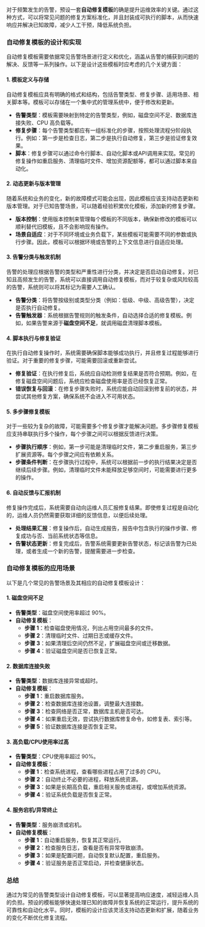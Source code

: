 对于频繁发生的告警，预设一套**自动修复模板**的确是提升运维效率的关键。通过这种方式，可以将常见问题的修复方案标准化，并且封装成可执行的脚本，从而快速响应并解决已知故障，减少人工干预，降低系统负担。

### **自动修复模板的设计和实现**

自动修复模板需要依据常见告警场景进行定义和优化，涵盖从告警的捕获到问题的解决、反馈等一系列操作。以下是设计这些模板时应考虑的几个关键方面：

#### 1. **模板定义与存储**

自动修复模板应具有明确的格式和结构，包括告警类型、修复步骤、适用场景、相关脚本等。模板可以存储在一个集中式的管理系统中，便于修改和更新。

- **告警类型**：模板需要映射到特定的告警类型，例如，磁盘空间不足、数据库连接失败、CPU 高负载等。
- **修复步骤**：每个告警类型都应有一组标准化的步骤，按照处理流程分阶段执行。例如：第一步是检查日志，第二步是执行自动修复，第三步是验证修复效果。
- **脚本**：修复步骤可以通过命令行脚本、自动化脚本或API调用来实现。常见的修复操作如重启服务、清理临时文件、增加资源配额等，都可以通过脚本来自动化。

#### 2. **动态更新与版本管理**

随着系统和业务的变化，新的故障模式可能会出现，因此模板应该支持动态更新和版本管理。对于已知告警场景，可以随着经验积累优化模板，添加新的修复步骤。

- **版本控制**：使用版本控制来管理每个模板的不同版本，确保新修改的模板可以顺利替代旧模板，且不会影响现有操作。
- **场景自适应**：对于不同环境或业务负载下，某些模板可能需要不同的参数或执行步骤。因此，模板可以根据环境或告警的上下文信息进行自适应处理。

#### 3. **告警分类与触发机制**

告警的处理应根据告警的类型和严重性进行分类，并决定是否启动自动修复。对已知且高频发生的告警，系统可以直接调用自动修复模板，而对于较复杂或风险较高的告警，系统则可以将其标记为需要人工确认。

- **告警分类**：将告警按级别或类型分类（例如：低级、中级、高级告警），决定是否执行自动修复。
- **告警触发器**：系统根据告警规则的触发条件，自动选择合适的修复模板。例如，如果告警来源于**磁盘空间不足**，就调用磁盘清理脚本模板。

#### 4. **脚本执行与修复验证**

在执行自动修复操作时，系统需要确保脚本能够成功执行，并且修复过程能够进行验证。对于重要的修复步骤，可能需要回滚或重新尝试。

- **修复验证**：在执行修复后，系统应自动检测修复结果是否符合预期。例如，在修复磁盘空间问题后，系统应检查磁盘使用率是否已经恢复正常。
- **错误恢复与回滚**：在修复步骤失败时，系统应能自动回滚到修复前的状态，并尝试其他修复方案，确保系统不会进入不可用状态。

#### 5. **多步骤修复模板**

对于一些较为复杂的故障，可能需要多个修复步骤才能解决问题。多步骤修复模板应支持串联执行多个操作，每个步骤之间可以根据反馈进行决策。

- **步骤执行顺序**：例如，第一步可能是清理临时文件，第二步重启服务，第三步扩展资源等。每个步骤之间应有依赖关系。
- **步骤条件判断**：在步骤执行过程中，系统可以根据前一步的执行结果决定是否继续后续步骤。例如，清理临时文件未能释放足够空间时，可能需要进行更多的操作。

#### 6. **自动反馈与汇报机制**

修复操作完成后，系统需要自动向运维人员汇报修复结果。即使修复过程是自动化的，运维人员仍然需要获取详细的反馈信息，以便后续处理。

- **处理结果汇报**：修复操作后，自动生成报告，报告中包含执行的操作步骤、修复成功与否、当前系统状态等信息。
- **告警状态更新**：修复完成后，告警系统需要更新告警状态，标记该告警为已处理，或者生成一个新的告警，提醒需要进一步检查。

### **自动修复模板的应用场景**

以下是几个常见的告警场景及其相应的自动修复模板设计：

#### 1. **磁盘空间不足**

- **告警类型**：磁盘空间使用率超过 90%。
- **自动修复模板**：
  - **步骤 1**：检查磁盘使用情况，列出占用空间最多的文件。
  - **步骤 2**：清理临时文件、过期日志或缓存文件。
  - **步骤 3**：如果清理后空间仍然不足，扩展磁盘空间或迁移数据。
  - **步骤 4**：验证磁盘空间是否已恢复正常。

#### 2. **数据库连接失败**

- **告警类型**：数据库连接异常或超时。
- **自动修复模板**：
  - **步骤 1**：重启数据库服务。
  - **步骤 2**：检查数据库连接池设置，调整最大连接数。
  - **步骤 3**：检查网络是否正常，数据库主机是否可达。
  - **步骤 4**：如果重启无效，尝试执行数据库修复命令，如修复表、索引等。
  - **步骤 5**：验证数据库连接是否恢复正常。

#### 3. **高负载/CPU使用率过高**

- **告警类型**：CPU使用率超过 90%。
- **自动修复模板**：
  - **步骤 1**：检查系统进程，查看哪些进程占用了过多的 CPU。
  - **步骤 2**：自动终止不必要的进程，释放系统资源。
  - **步骤 3**：如果是长期高负载，重启相关服务或进程，或增加系统资源。
  - **步骤 4**：验证系统负载是否恢复正常。

#### 4. **服务宕机/异常终止**

- **告警类型**：服务崩溃或宕机。
- **自动修复模板**：
  - **步骤 1**：自动重启服务，恢复其正常运行。
  - **步骤 2**：检查服务日志，查看是否有异常导致崩溃。
  - **步骤 3**：如果是配置问题，自动恢复默认配置，重启服务。
  - **步骤 4**：验证服务是否正常启动，并检查健康状态。

### **总结**

通过为常见的告警类型设计自动修复模板，可以显著提高响应速度，减轻运维人员的负担。预设的模板能够快速处理已知的故障并恢复系统的正常运行，提升系统的可靠性和自动化水平。同时，模板的设计应该灵活支持动态更新和扩展，随着业务的变化不断优化修复流程。
